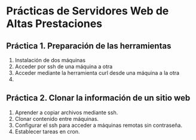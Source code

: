 # Prácticas de Servidores Web de Altas Prestaciones

## Práctica 1. Preparación de las herramientas

1. Instalación de dos máquinas
2. Acceder por ssh de una máquina a otra
3. Acceder mediante la herramienta curl desde una máquina a la otra
4. 

## Práctica 2. Clonar la información de un sitio web

1. Aprender a copiar archivos mediante ssh.
2. Clonar contenido entre máquinas.
3. Configurar el ssh para acceder a máquinas remotas sin contraseña.
4. Establecer tareas en cron.
